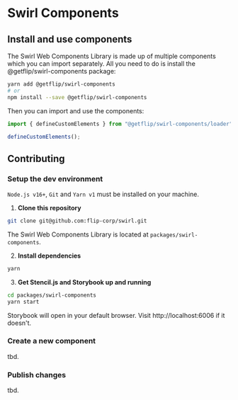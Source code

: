 # Swirl Components

## Install and use components

The Swirl Web Components Library is made up of multiple components which you can import separately. All you need to do is install the @getflip/swirl-components package:

```bash
yarn add @getflip/swirl-components
# or
npm install --save @getflip/swirl-components
```

Then you can import and use the components:

```js
import { defineCustomElements } from "@getflip/swirl-components/loader";

defineCustomElements();
```

## Contributing

### Setup the dev environment

`Node.js v16+`, `Git` and `Yarn v1` must be installed on your machine.

1. **Clone this repository**

```bash
git clone git@github.com:flip-corp/swirl.git
```

The Swirl Web Components Library is located at `packages/swirl-components`.

2. **Install dependencies**

```bash
yarn
```

3. **Get Stencil.js and Storybook up and running**

```bash
cd packages/swirl-components
yarn start
```

Storybook will open in your default browser. Visit http://localhost:6006 if it doesn't.

### Create a new component

tbd.

### Publish changes

tbd.
